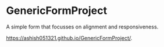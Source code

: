 # GenericFormProject
A simple form that focusses on alignment and responsiveness.

https://ashish051321.github.io/GenericFormProject/.

